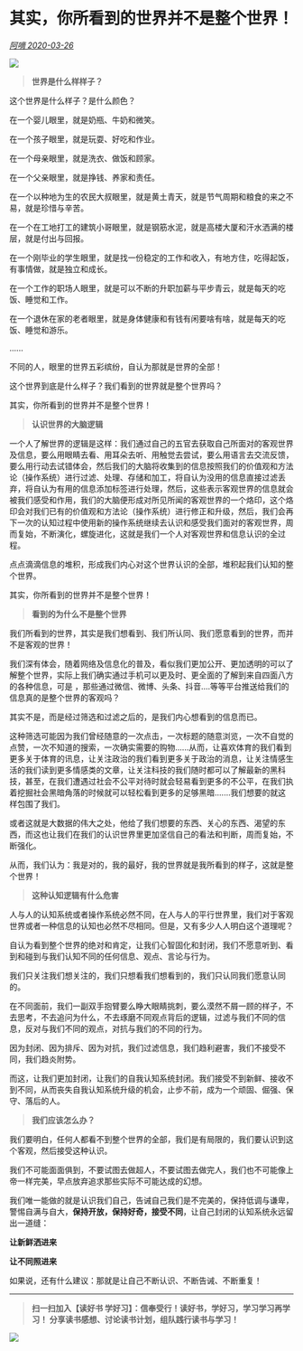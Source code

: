 # 其实，你所看到的世界并不是整个世界！

<u>*阿嘀 2020-03-26*</u>

![](E:/study/GitHub/jianyou/pic/0whitesousuo.png)

> **世界是什么样样子？**

这个世界是什么样子？是什么颜色？

在一个婴儿眼里，就是奶瓶、牛奶和微笑。

在一个孩子眼里，就是玩耍、好吃和作业。

在一个母亲眼里，就是洗衣、做饭和顾家。

在一个父亲眼里，就是挣钱、养家和责任。

在一个以种地为生的农民大叔眼里，就是黄土青天，就是节气周期和粮食的来之不易，就是珍惜与辛苦。

在一个在工地打工的建筑小哥眼里，就是钢筋水泥，就是高楼大厦和汗水洒满的楼层，就是付出与回报。

在一个刚毕业的学生眼里，就是找一份稳定的工作和收入，有地方住，吃得起饭，有事情做，就是独立和成长。

在一个工作的职场人眼里，就是可以不断的升职加薪与平步青云，就是每天的吃饭、睡觉和工作。

在一个退休在家的老者眼里，就是身体健康和有钱有闲要啥有啥，就是每天的吃饭、睡觉和游乐。

......

不同的人，眼里的世界五彩缤纷，自认为那就是世界的全部！

这个世界到底是什么样子？我们看到的世界就是整个世界吗？

其实，你所看到的世界并不是整个世界！



> **认识世界的大脑逻辑**

一个人了解世界的逻辑是这样：我们通过自己的五官去获取自己所面对的客观世界及信息，要么用眼睛去看、用耳朵去听、用触觉去尝试，要么用语言去交流反馈，要么用行动去试错体会，然后我们的大脑将收集到的信息按照我们的价值观和方法论（操作系统）进行过滤、处理、存储和加工，将自认为没用的信息直接过滤丢弃，将自认为有用的信息添加标签进行处理，然后，这些表示客观世界的信息就会被我们感受和作用，我们的大脑便形成对所见所闻的客观世界的一个烙印，这个烙印会对我们已有的价值观和方法论（操作系统）进行修正和升级，然后，我们会再下一次的认知过程中使用新的操作系统继续去认识和感受我们面对的客观世界，周而复始，不断演化，螺旋进化，这就是我们一个人对客观世界和信息认识的全过程。

点点滴滴信息的堆积，形成我们内心对这个世界认识的全部，堆积起我们认知的整个世界。

其实，你所看到的世界并不是整个世界！



> **看到的为什么不是整个世界**

我们所看到的世界，其实是我们想看到、我们所认同、我们愿意看到的世界，而并不是客观的世界！

我们深有体会，随着网络及信息化的普及，看似我们更加公开、更加透明的可以了解整个世界，实际上我们确实通过手机可以更及时、更全面的了解到来自四面八方的各种信息，可是 ，那些通过微信、微博、头条、抖音....等等平台推送给我们的信息真的是整个世界的客观吗？

其实不是，而是经过筛选和过滤之后的，是我们内心想看到的信息而已。

这种筛选可能因为我们曾经随意的一次点击，一次标题的随意浏览，一次不自觉的点赞，一次不知道的搜索，一次确实需要的购物......从而，让喜欢体育的我们看到更多关于体育的讯息，让关注政治的我们看到更多关于政治的消息，让关注情感生活的我们读到更多情感类的文章，让关注科技的我们随时都可以了解最新的黑科技，甚至，在我们遭遇过社会不公平对待时就会轻易看到更多的不公平，在我们执着挖掘社会黑暗角落的时候就可以轻松看到更多的足够黑暗.......我们想要的就这样包围了我们。

或者这就是大数据的伟大之处，他给了我们想要的东西、关心的东西、渴望的东西，而这也让我们在我们的认识世界里更加坚信自己的看法和判断，周而复始，不断强化。

从而，我们认为：我是对的，我的最好，我的世界就是我所看到的样子，这就是整个世界！



> **这种认知逻辑有什么危害**

人与人的认知系统或者操作系统必然不同，在人与人的平行世界里，我们对于客观世界或者一种信息的认知也必然不尽相同。但是，又有多少人人明白这个道理呢？

自认为看到整个世界的绝对和肯定，让我们心智固化和封闭，我们不愿意听到、看到和碰到与我们认知不同的任何信息、观点、言论与行为。

我们只关注我们想关注的，我们只想看我们想看到的，我们只认同我们愿意认同的。

在不同面前，我们一副双手抱臂要么睁大眼睛挑刺，要么漠然不屑一顾的样子，不去思考，不去追问为什么，不去琢磨不同观点背后的逻辑，过滤与我们不同的信息，反对与我们不同的观点，对抗与我们的不同的行为。

因为封闭、因为排斥、因为对抗，我们过滤信息，我们趋利避害，我们不接受不同，我们趋炎附势。

而这，让我们更加封闭，让我们的自我认知系统封闭。我们接受不到新鲜、接收不到不同，从而丧失自我认知系统升级的机会，止步不前，成为一个顽固、倔强、保守、落后的人。



> **我们应该怎么办？**

我们要明白，任何人都看不到整个世界的全部，我们是有局限的，我们要认识到这个客观，然后接受这种认识。

我们不可能面面俱到，不要试图去做超人，不要试图去做完人，我们也不可能像上帝一样完美，早点放弃追求那些实际不可能达成的幻想。

我们唯一能做的就是认识我们自己，告诫自己我们是不完美的，保持低调与谦卑，警惕自满与自大，**保持开放，保持好奇，接受不同**，让自己封闭的认知系统永远留出一道缝：

**让新鲜洒进来**

**让不同照进来**

如果说，还有什么建议：那就是让自己不断认识、不断告诫、不断重复！



------

> **扫一扫加入【读好书 学好习】：信奉受行！读好书，学好习，学习学习再学习！ 分享读书感想、讨论读书计划，组队践行读书与学习！**

![](E:/study/GitHub/jianyou/pic/0greensaoma.png)

